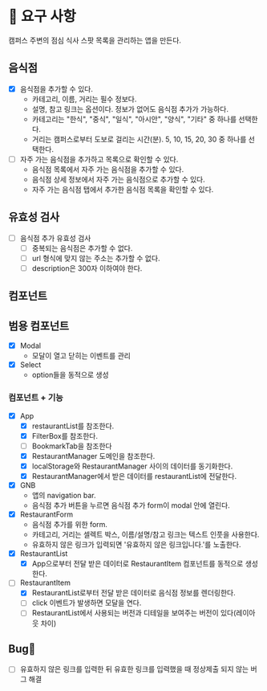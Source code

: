 # 🎯 요구 사항

캠퍼스 주변의 점심 식사 스팟 목록을 관리하는 앱을 만든다.

## 음식점

- [x] 음식점을 추가할 수 있다.
  - 카테고리, 이름, 거리는 필수 정보다.
  - 설명, 참고 링크는 옵션이다. 정보가 없어도 음식점 추가가 가능하다.
  - 카테고리는 "한식", "중식", "일식", "아시안", "양식", "기타" 중 하나를 선택한다.
  - 거리는 캠퍼스로부터 도보로 걸리는 시간(분). 5, 10, 15, 20, 30 중 하나를 선택한다.
- [ ] 자주 가는 음식점을 추가하고 목록으로 확인할 수 있다.
  - 음식점 목록에서 자주 가는 음식점을 추가할 수 있다.
  - 음식점 상세 정보에서 자주 가는 음식점으로 추가할 수 있다.
  - 자주 가는 음식점 탭에서 추가한 음식점 목록을 확인할 수 있다.

## 유효성 검사

- [ ] 음식점 추가 유효성 검사
  - [ ] 중복되는 음식점은 추가할 수 없다.
  - [ ] url 형식에 맞지 않는 주소는 추가할 수 없다.
  - [ ] description은 300자 이하여야 한다.

## 컴포넌트

## 범용 컴포넌트

- [x] Modal
  - 모달이 열고 닫히는 이벤트를 관리
- [x] Select
  - option들을 동적으로 생성

### 컴포넌트 + 기능

- [x] App
  - [x] restaurantList를 참조한다.
  - [x] FilterBox를 참조한다.
  - [ ] BookmarkTab을 참조한다
  - [x] RestaurantManager 도메인을 참조한다.
  - [x] localStorage와 RestaurantManager 사이의 데이터를 동기화한다.
  - [x] RestaurantManager에서 받은 데이터를 restaurantList에 전달한다.
- [x] GNB
  - 앱의 navigation bar.
  - 음식점 추가 버튼을 누르면 음식점 추가 form이 modal 안에 열린다.
- [x] RestaurantForm
  - 음식점 추가를 위한 form.
  - 카테고리, 거리는 셀렉트 박스, 이름/설명/참고 링크는 텍스트 인풋을 사용한다.
  - 유효하지 않은 링크가 입력되면 '유효하지 않은 링크입니다.'를 노출한다.
- [x] RestaurantList
  - [x] App으로부터 전달 받은 데이터로 RestaurantItem 컴포넌트를 동적으로 생성한다.
- [ ] RestaurantItem
  - [x] RestaurantList로부터 전달 받은 데이터로 음식점 정보를 렌더링한다.
  - [ ] click 이벤트가 발생하면 모달을 연다.
  - [ ] RestaurantList에서 사용되는 버전과 디테일을 보여주는 버전이 있다(레이아웃 차이)

## Bug🐞

- [ ] 유효하지 않은 링크를 입력한 뒤 유효한 링크를 입력했을 때 정상제출 되지 않는 버그 해결
